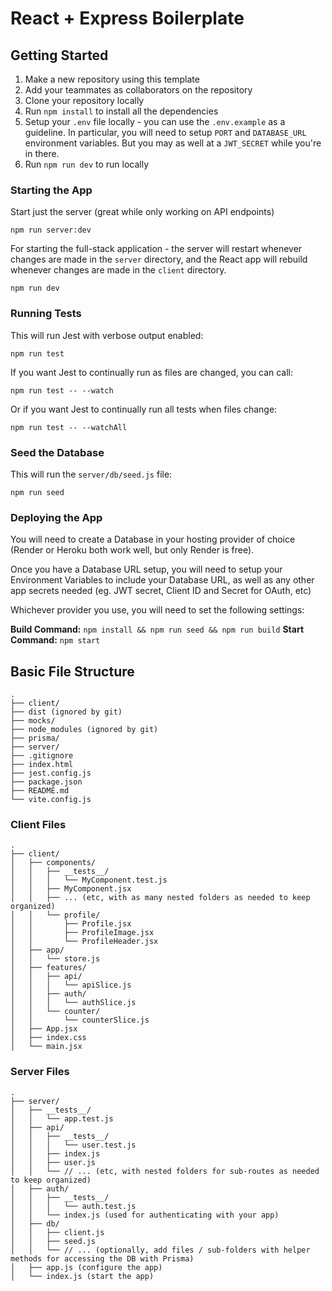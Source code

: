 # React + Express Boilerplate

## Getting Started

1. Make a new repository using this template
2. Add your teammates as collaborators on the repository
3. Clone your repository locally
4. Run `npm install` to install all the dependencies
5. Setup your `.env` file locally - you can use the `.env.example` as a guideline. In particular, you will need to setup `PORT` and `DATABASE_URL` environment variables. But you may as well at a `JWT_SECRET` while you're in there.
6. Run `npm run dev` to run locally


### Starting the App

Start just the server (great while only working on API endpoints)
```
npm run server:dev
```

For starting the full-stack application - the server will restart whenever changes are made in the `server` directory, and the React app will rebuild whenever changes are made in the `client` directory.

```
npm run dev
```

### Running Tests

This will run Jest with verbose output enabled:
```
npm run test
```

If you want Jest to continually run as files are changed, you can call:
```
npm run test -- --watch
```

Or if you want Jest to continually run all tests when files change:
```
npm run test -- --watchAll
```

### Seed the Database

This will run the `server/db/seed.js` file:
```
npm run seed
```

### Deploying the App

You will need to create a Database in your hosting provider of choice (Render or Heroku both work well, but only Render is free).

Once you have a Database URL setup, you will need to setup your Environment Variables to include your Database URL, as well as any other app secrets needed (eg. JWT secret, Client ID and Secret for OAuth, etc)

Whichever provider you use, you will need to set the following settings:

**Build Command:** `npm install && npm run seed && npm run build`
**Start Command:** `npm start`

## Basic File Structure
```
.
├── client/
├── dist (ignored by git)
├── mocks/
├── node_modules (ignored by git)
├── prisma/
├── server/
├── .gitignore
├── index.html
├── jest.config.js
├── package.json
├── README.md
└── vite.config.js
```

### Client Files

```
.
├── client/
│   ├── components/
│   │   ├── __tests__/
│   │   │   └── MyComponent.test.js
│   │   ├── MyComponent.jsx
│   │   ├── ... (etc, with as many nested folders as needed to keep organized)
│   │   └── profile/
│   │       ├── Profile.jsx
│   │       ├── ProfileImage.jsx
│   │       └── ProfileHeader.jsx
│   ├── app/
│   │   └── store.js
│   ├── features/
│   │   ├── api/
│   │   │   └── apiSlice.js
│   │   ├── auth/
│   │   │   └── authSlice.js
│   │   └── counter/
│   │       └── counterSlice.js
│   ├── App.jsx
│   ├── index.css
│   └── main.jsx
```

### Server Files

```
.
├── server/
│   ├── __tests__/
│   │   └── app.test.js
│   ├── api/
│   │   ├── __tests__/
│   │   │   └── user.test.js
│   │   ├── index.js
│   │   ├── user.js
│   │   └── // ... (etc, with nested folders for sub-routes as needed to keep organized)
│   ├── auth/
│   │   ├── __tests__/
│   │   │   └── auth.test.js
│   │   └── index.js (used for authenticating with your app)
│   ├── db/
│   │   ├── client.js
│   │   ├── seed.js
│   │   └── // ... (optionally, add files / sub-folders with helper methods for accessing the DB with Prisma)
│   ├── app.js (configure the app)
│   └── index.js (start the app)
```
